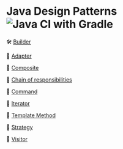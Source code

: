 # Java Design Patterns ![Java CI with Gradle](https://github.com/ElinaValieva/design-patterns/workflows/Java%20CI%20with%20Gradle/badge.svg?branch=master)

:hammer_and_wrench: [Builder](https://github.com/ElinaValieva/design-patterns/tree/master/builder)

:memo: [Adapter](https://github.com/ElinaValieva/design-patterns/tree/master/adapter)

:memo: [Composite](https://github.com/ElinaValieva/design-patterns/tree/master/composite)

:running: [Chain of responsibilities](https://github.com/ElinaValieva/design-patterns/tree/master/chain-responsibilities)

:running: [Command](https://github.com/ElinaValieva/design-patterns/tree/master/command)

:running: [Iterator](https://github.com/ElinaValieva/design-patterns/tree/master/iterator)

:running: [Template Method](https://github.com/ElinaValieva/design-patterns/tree/master/template-method)

:running: [Strategy](https://github.com/ElinaValieva/design-patterns/tree/master/strategy)

:running: [Visitor](https://github.com/ElinaValieva/design-patterns/tree/master/visitor)
